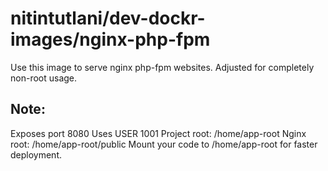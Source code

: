 # nitintutlani/dev-dockr-images/nginx-php-fpm
  Use this image to serve nginx php-fpm websites. Adjusted for completely non-root usage.

 ## Note:

  Exposes port 8080
  Uses USER 1001
  Project root: /home/app-root
  Nginx root: /home/app-root/public
  Mount your code to /home/app-root for faster deployment.
